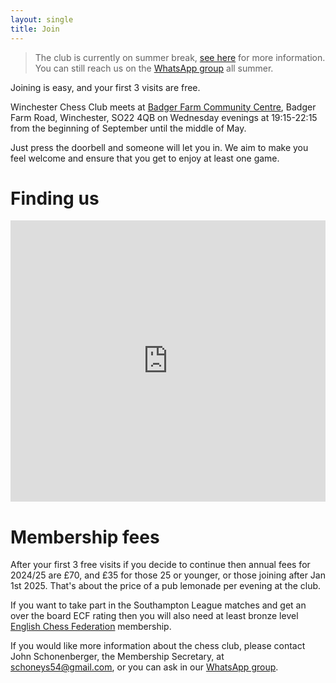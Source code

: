 ```yaml
---
layout: single
title: Join
---
```

> <i class="fas fa-circle-info" aria-hidden="true"></i> The club is currently on summer break, [see here](/news/summer-break-25) for more information. You can still reach us on the [WhatsApp group](https://chat.whatsapp.com/EPVeIK2a0fd6jqN5h4UKDq) all summer.

Joining is easy, and your first 3 visits are free.

Winchester Chess Club meets at [Badger Farm Community Centre](https://www.bfobrca.org/activities/winchester-chess-club/), Badger Farm Road, Winchester, SO22 4QB on Wednesday evenings at 19:15-22:15 from the beginning of September until the middle of May.

Just press the doorbell and someone will let you in. We aim to make you feel welcome and ensure that you get to enjoy at least one game.

# Finding us
<iframe width="100%" height="450" style="border:0" loading="lazy" allowfullscreen src="https://www.google.com/maps/embed/v1/place?q=place_id:ChIJZd53AAoNdEgROZVCfMSy534&key=AIzaSyCAJKUtj3FcbnhmTRRh3S_ruqbNQLjtTHE"></iframe>

# Membership fees
After your first 3 free visits if you decide to continue then annual fees for 2024/25 are £70, and £35 for those 25 or younger, or those joining after Jan 1st 2025. That's about the price of a pub lemonade per evening at the club.

If you want to take part in the Southampton League matches and get an over the board ECF rating then you will also need at least bronze level [English Chess Federation](https://www.englishchess.org.uk/ecf-membership-rates-and-joining-details/) membership.

If you would like more information about the chess club, please contact John Schonenberger, the Membership Secretary, at [schoneys54@gmail.com](mailto:schoneys54@gmail.com), or you can ask in our [WhatsApp group](https://chat.whatsapp.com/EPVeIK2a0fd6jqN5h4UKDq).
